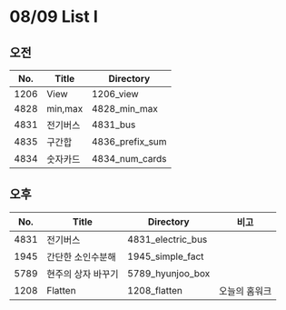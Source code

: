 # 08/09 List I

## 오전

| No.  | Title    | Directory       |
| ---- | -------- | --------------- |
| 1206 | View     | 1206_view       |
| 4828 | min,max  | 4828_min_max    |
| 4831 | 전기버스 | 4831_bus        |
| 4835 | 구간합   | 4836_prefix_sum |
| 4834 | 숫자카드 | 4834_num_cards  |



## 오후

| No.  | Title              | Directory         | 비고          |
| ---- | ------------------ | ----------------- | ------------- |
| 4831 | 전기버스           | 4831_electric_bus |               |
| 1945 | 간단한 소인수분해  | 1945_simple_fact  |               |
| 5789 | 현주의 상자 바꾸기 | 5789_hyunjoo_box  |               |
| 1208 | Flatten            | 1208_flatten      | 오늘의 홈워크 |







